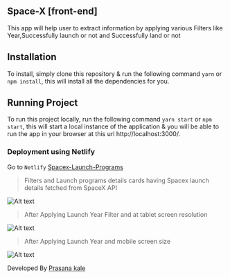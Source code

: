 ## Space-X [front-end]
This app will help user to extract information by applying various Filters like Year,Successfully launch or not and Successfully land or not

## Installation
To install, simply clone this repository & run the following command  `yarn` or `npm install`, this will install all the dependencies for you.

## Running Project
To run this project locally, run the following command  `yarn start` or `npm start`, this will start a local instance of the application & you will be able to run the app in your browser at this url http://localhost:3000/.

### Deployment using Netlify

Go to `Netlify` [Spacex-Launch-Programs](https://spacex-launch-programs.netlify.app/)

>Filters and Launch programs details cards having Spacex launch details fetched from  SpaceX API

![Alt text](https://user-images.githubusercontent.com/57058371/118272188-dd64a780-b4df-11eb-8647-fb167c2f9862.png)

> After Applying Launch Year Filter and at tablet screen resolution

![Alt text](https://user-images.githubusercontent.com/57058371/118272184-da69b700-b4df-11eb-8728-f48d077f3011.png)

> After Applying Launch Year and mobile screen size

![Alt text](https://user-images.githubusercontent.com/57058371/118272187-dccc1100-b4df-11eb-8c83-39a9639da1f1.png)

Developed By [Prasana kale](https://github.com/prasanna16-12)